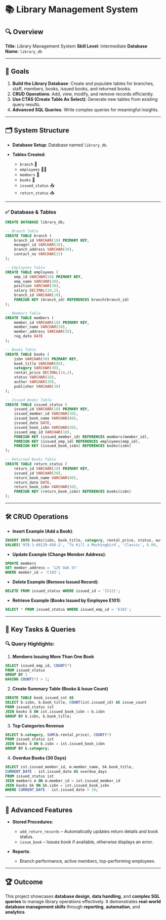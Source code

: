 
# 📚 **Library Management System**

## 🔍 **Overview**

**Title**: Library Management System
**Skill Level**: Intermediate
**Database Name**: `library_db`

---

## 🎯 **Goals**

1. **Build the Library Database**: Create and populate tables for branches, staff, members, books, issued books, and returned books.
2. **CRUD Operations**: Add, view, modify, and remove records efficiently.
3. **Use CTAS (Create Table As Select)**: Generate new tables from existing query results.
4. **Advanced SQL Queries**: Write complex queries for meaningful insights.

---

## 🗂 **System Structure**

* **Database Setup**: Database named `library_db`.
* **Tables Created**:

  * `branch` 🏢
  * `employees` 👩‍💼
  * `members` 👤
  * `books` 📕
  * `issued_status` 📤
  * `return_status` 📥

---

### ✅ **Database & Tables**

```sql
CREATE DATABASE library_db;

-- Branch Table
CREATE TABLE branch (
    branch_id VARCHAR(10) PRIMARY KEY,
    manager_id VARCHAR(10),
    branch_address VARCHAR(30),
    contact_no VARCHAR(15)
);

-- Employees Table
CREATE TABLE employees (
    emp_id VARCHAR(10) PRIMARY KEY,
    emp_name VARCHAR(30),
    position VARCHAR(30),
    salary DECIMAL(10,2),
    branch_id VARCHAR(10),
    FOREIGN KEY (branch_id) REFERENCES branch(branch_id)
);

-- Members Table
CREATE TABLE members (
    member_id VARCHAR(10) PRIMARY KEY,
    member_name VARCHAR(30),
    member_address VARCHAR(30),
    reg_date DATE
);

-- Books Table
CREATE TABLE books (
    isbn VARCHAR(50) PRIMARY KEY,
    book_title VARCHAR(80),
    category VARCHAR(30),
    rental_price DECIMAL(10,2),
    status VARCHAR(10),
    author VARCHAR(30),
    publisher VARCHAR(30)
);

-- Issued Books Table
CREATE TABLE issued_status (
    issued_id VARCHAR(10) PRIMARY KEY,
    issued_member_id VARCHAR(30),
    issued_book_name VARCHAR(80),
    issued_date DATE,
    issued_book_isbn VARCHAR(50),
    issued_emp_id VARCHAR(10),
    FOREIGN KEY (issued_member_id) REFERENCES members(member_id),
    FOREIGN KEY (issued_emp_id) REFERENCES employees(emp_id),
    FOREIGN KEY (issued_book_isbn) REFERENCES books(isbn)
);

-- Returned Books Table
CREATE TABLE return_status (
    return_id VARCHAR(10) PRIMARY KEY,
    issued_id VARCHAR(30),
    return_book_name VARCHAR(80),
    return_date DATE,
    return_book_isbn VARCHAR(50),
    FOREIGN KEY (return_book_isbn) REFERENCES books(isbn)
);
```

---

## 🛠 **CRUD Operations**

* **Insert Example (Add a Book)**:

```sql
INSERT INTO books(isbn, book_title, category, rental_price, status, author, publisher)
VALUES('978-1-60129-456-2', 'To Kill a Mockingbird', 'Classic', 6.00, 'yes', 'Harper Lee', 'J.B. Lippincott & Co.');
```

* **Update Example (Change Member Address)**:

```sql
UPDATE members
SET member_address = '125 Oak St'
WHERE member_id = 'C103';
```

* **Delete Example (Remove Issued Record)**:

```sql
DELETE FROM issued_status WHERE issued_id = 'IS121';
```

* **Retrieve Example (Books Issued by Employee E101)**:

```sql
SELECT * FROM issued_status WHERE issued_emp_id = 'E101';
```

---

## 🧠 **Key Tasks & Queries**

### 🔍 Query Highlights:

1. **Members Issuing More Than One Book**

```sql
SELECT issued_emp_id, COUNT(*) 
FROM issued_status 
GROUP BY 1 
HAVING COUNT(*) > 1;
```

2. **Create Summary Table (Books & Issue Count)**

```sql
CREATE TABLE book_issued_cnt AS
SELECT b.isbn, b.book_title, COUNT(ist.issued_id) AS issue_count
FROM issued_status ist
JOIN books b ON ist.issued_book_isbn = b.isbn
GROUP BY b.isbn, b.book_title;
```

3. **Top Categories Revenue**

```sql
SELECT b.category, SUM(b.rental_price), COUNT(*)
FROM issued_status ist
JOIN books b ON b.isbn = ist.issued_book_isbn
GROUP BY b.category;
```

4. **Overdue Books (30 Days)**

```sql
SELECT ist.issued_member_id, m.member_name, bk.book_title,
CURRENT_DATE - ist.issued_date AS overdue_days
FROM issued_status ist
JOIN members m ON m.member_id = ist.issued_member_id
JOIN books bk ON bk.isbn = ist.issued_book_isbn
WHERE CURRENT_DATE - ist.issued_date > 30;
```

---

## 📑 **Advanced Features**

* **Stored Procedures**:

  * `add_return_records` – Automatically updates return details and book status.
  * `issue_book` – Issues book if available, otherwise displays an error.
* **Reports**:

  * Branch performance, active members, top-performing employees.

---

## 🏆 **Outcome**

This project showcases **database design**, **data handling**, and **complex SQL queries** to manage library operations effectively. It demonstrates **real-world database management skills** through **reporting**, **automation**, and **analytics**.


